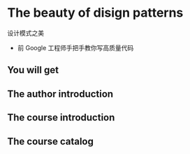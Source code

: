 # The beauty of disign patterns

设计模式之美

+ 前 Google 工程师手把手教你写高质量代码

## You will get

## The author introduction

## The course introduction

## The course catalog


